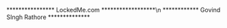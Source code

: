 **************** LockedMe.com ******************\n
************ Govind SIngh Rathore **************

